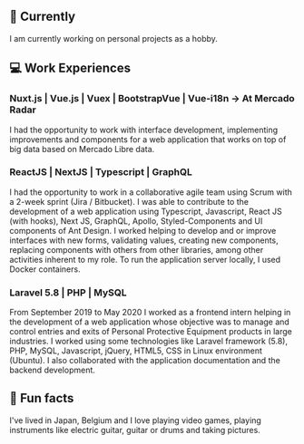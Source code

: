 ## 🚀 Currently 
I am currently working on personal projects as a hobby.

## 💻 Work Experiences 
### Nuxt.js | Vue.js | Vuex | BootstrapVue | Vue-i18n -> At Mercado Radar
I had the opportunity to work with interface development, implementing improvements and components for a web application that works on top of big data based on Mercado Libre data.

### ReactJS | NextJS | Typescript | GraphQL
I had the opportunity to work in a collaborative agile team using Scrum with a 2-week sprint (Jira / Bitbucket). I was able to contribute to the development of a web application using Typescript, Javascript, React JS (with hooks), Next JS, GraphQL, Apollo, Styled-Components and UI components of Ant Design. I worked helping to develop and or improve interfaces with new forms, validating values, creating new components, replacing components with others from other libraries, among other activities inherent to my role. To run the application server locally, I used Docker containers.

### Laravel 5.8 | PHP | MySQL
From September 2019 to May 2020 I worked as a frontend intern helping in the development of a web application whose objective was to manage and control entries and exits of Personal Protective Equipment products in large industries. I worked using some technologies like Laravel framework (5.8), PHP, MySQL, Javascript, jQuery, HTML5, CSS in Linux environment (Ubuntu). I also collaborated with the application documentation and the backend development.

## 🎸 Fun facts
I've lived in Japan, Belgium and I love playing video games, playing instruments like electric guitar, guitar or drums and taking pictures.

<!--
**beniciodaniel/beniciodaniel** is a ✨ _special_ ✨ repository because its `README.md` (this file) appears on your GitHub profile.

Here are some ideas to get you started:

- 🔭 I’m currently working on ...
- 🌱 I’m currently learning ...
- 👯 I’m looking to collaborate on ...
- 🤔 I’m looking for help with ...
- 💬 Ask me about ...
- 📫 How to reach me: ...
- 😄 Pronouns: ...
- ⚡ Fun fact: ...
-->
